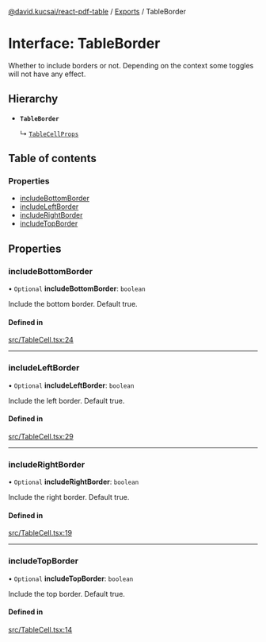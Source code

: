 [@david.kucsai/react-pdf-table](../README.md) / [Exports](../modules.md) / TableBorder

# Interface: TableBorder

Whether to include borders or not.
Depending on the context some toggles will not have any effect.

## Hierarchy

- **`TableBorder`**

  ↳ [`TableCellProps`](TableCellProps.md)

## Table of contents

### Properties

- [includeBottomBorder](TableBorder.md#includebottomborder)
- [includeLeftBorder](TableBorder.md#includeleftborder)
- [includeRightBorder](TableBorder.md#includerightborder)
- [includeTopBorder](TableBorder.md#includetopborder)

## Properties

### includeBottomBorder

• `Optional` **includeBottomBorder**: `boolean`

Include the bottom border. Default true.

#### Defined in

[src/TableCell.tsx:24](https://github.com/mohan-bitla/react-pdf-table/blob/433583f/src/TableCell.tsx#L24)

___

### includeLeftBorder

• `Optional` **includeLeftBorder**: `boolean`

Include the left border. Default true.

#### Defined in

[src/TableCell.tsx:29](https://github.com/mohan-bitla/react-pdf-table/blob/433583f/src/TableCell.tsx#L29)

___

### includeRightBorder

• `Optional` **includeRightBorder**: `boolean`

Include the right border. Default true.

#### Defined in

[src/TableCell.tsx:19](https://github.com/mohan-bitla/react-pdf-table/blob/433583f/src/TableCell.tsx#L19)

___

### includeTopBorder

• `Optional` **includeTopBorder**: `boolean`

Include the top border. Default true.

#### Defined in

[src/TableCell.tsx:14](https://github.com/mohan-bitla/react-pdf-table/blob/433583f/src/TableCell.tsx#L14)
